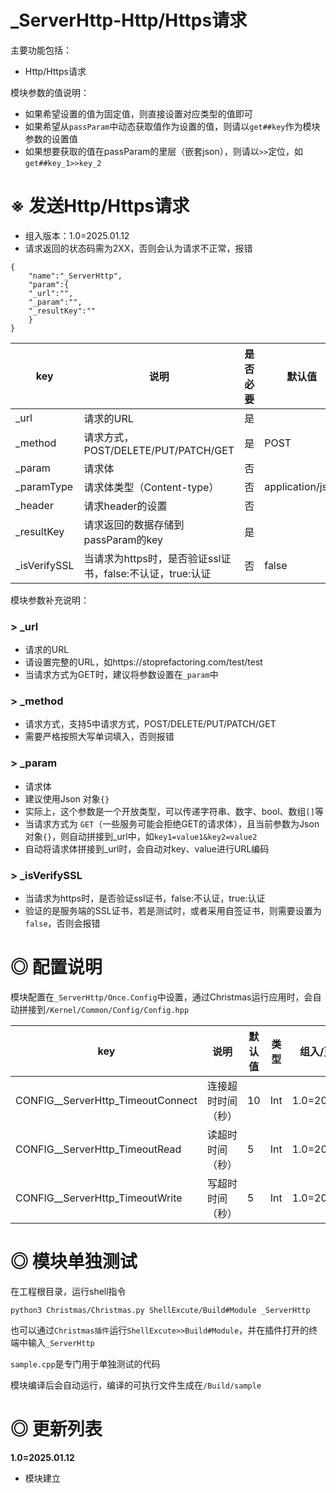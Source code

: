 # _ServerHttp-Http/Https请求

主要功能包括：

- Http/Https请求

模块参数的值说明：

- 如果希望设置的值为固定值，则直接设置对应类型的值即可
- 如果希望从`passParam`中动态获取值作为设置的值，则请以`get##key`作为模块参数的设置值
- 如果想要获取的值在passParam的里层（嵌套json），则请以`>>`定位，如`get##key_1>>key_2`

# ※ 发送Http/Https请求

- 组入版本：1.0=2025.01.12
- 请求返回的状态码需为2XX，否则会认为请求不正常，报错

```
{
	"name":"_ServerHttp",
	"param":{
    "_url":"",
    "_param":"",
    "_resultKey":""
	}
}
```

| key       | 说明                     | 是否必要 | 默认值                | 类型   | 组入/更新版本  |
| --------- | ------------------------ | -------- | --------------------- | ------ | -------------- |
| _url   | 请求的URL | 是     |  | String | 1.0=2025.01.12 |
| _method | 请求方式，POST/DELETE/PUT/PATCH/GET | 是       | POST | String | 1.0=2025.01.12 |
| _param | 请求体 | 否       |  | Object | 1.0=2025.01.12 |
| _paramType | 请求体类型（Content-type） | 否       | application/json | String | 1.0=2024.03.16 |
| _header | 请求header的设置 | 否 |  | Object | 1.0=2024.04.27 |
| _resultKey | 请求返回的数据存储到passParam的key | 是 |  | String | 1.0=2024.04.27 |
| _isVerifySSL | 当请求为https时，是否验证ssl证书，false:不认证，true:认证 | 否 | false | Bool | 1.0=2024.04.27 |

模块参数补充说明：

### > _url

- 请求的URL
- 请设置完整的URL，如https://stoprefactoring.com/test/test
- 当请求方式为GET时，建议将参数设置在`_param`中

### > _method

- 请求方式，支持5中请求方式，POST/DELETE/PUT/PATCH/GET
- 需要严格按照大写单词填入，否则报错

### > _param

- 请求体
- 建议使用Json 对象`{}`
- 实际上，这个参数是一个开放类型，可以传递字符串、数字、bool、数组`[]`等
- 当请求方式为 `GET`（一些服务可能会拒绝GET的请求体），且当前参数为Json 对象`{}`，则自动拼接到_url中，如`key1=value1&key2=value2`
- 自动将请求体拼接到_url时，会自动对key、value进行URL编码

### > _isVerifySSL

- 当请求为https时，是否验证ssl证书，false:不认证，true:认证
- 验证的是服务端的SSL证书，若是测试时，或者采用自签证书，则需要设置为`false`，否则会报错

# ◎ 配置说明

模块配置在`_ServerHttp/Once.Config`中设置，通过Christmas运行应用时，会自动拼接到`/Kernel/Common/Config/Config.hpp`

| key                                       | 说明                                                 | 默认值 | 类型   | 组入/更新版本  |
| ----------------------------------------- | ---------------------------------------------------- | --------  | ------ | -------------- |
| CONFIG__ServerHttp_TimeoutConnect | 连接超时时间（秒） | 10 | Int | 1.0=2025.01.12 |
| CONFIG__ServerHttp_TimeoutRead    | 读超时时间（秒） | 5 | Int | 1.0=2025.01.12 |
| CONFIG__ServerHttp_TimeoutWrite   | 写超时时间（秒） | 5 | Int | 1.0=2025.01.12 |

# ◎ 模块单独测试

在工程根目录，运行shell指令

```
python3 Christmas/Christmas.py ShellExcute/Build#Module _ServerHttp
```

也可以通过`Christmas插件`运行`ShellExcute>>Build#Module`，并在插件打开的终端中输入`_ServerHttp`

`sample.cpp`是专门用于单独测试的代码

模块编译后会自动运行，编译的可执行文件生成在`/Build/sample`

# ◎ 更新列表

**1.0=2025.01.12**

- 模块建立